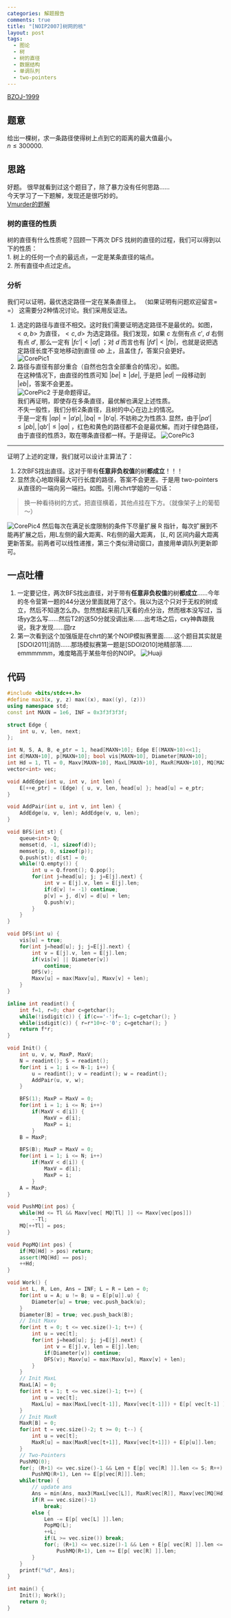 ```yaml
---
categories: 解题报告
comments: true
title: "[NOIP2007]树网的核"
layout: post
tags: 
  - 图论
  - 树
  - 树的直径
  - 数据结构
  - 单调队列
  - two-pointers
---
```


[BZOJ-1999](http://www.lydsy.com/JudgeOnline/problem.php?id=1999)    

## 题意
给出一棵树，求一条路径使得树上点到它的距离的最大值最小。   
$n \leq 300000$.    

## 思路
好题。
很早就看到过这个题目了，除了暴力没有任何思路……   
今天学习了一下题解，发现还是很巧妙的。   
[Vmurder的题解](http://blog.csdn.net/vmurder/article/details/44627469)

### 树的直径的性质
树的直径有什么性质呢？回顾一下两次 DFS 找树的直径的过程，我们可以得到以下的性质：    
    1. 树上的任何一个点的最远点，一定是某条直径的端点。   
    2. 所有直径中点过定点。   

### 分析
我们可以证明，最优选定路径一定在某条直径上。  （如果证明有问题欢迎留言= =）
这需要分2种情况讨论。我们采用反证法。   
1. 选定的路径与直径不相交。这时我们需要证明选定路径不是最优的。如图，$<a, b>$ 为直径，$<c,d>$ 为选定路径。我们发现，如果 $c$ 左侧有点 $c'$, $d$ 右侧有点 $d'$, 那么一定有 $\vert fc' \vert < \vert af \vert$ ；对 $d$ 而言也有 $\vert  fd' \vert < \vert fb \vert$，也就是说把选定路径长度不变地移动到直径 $ab$ 上，且盖住 $f$，答案只会更好。   
     ![CorePic1](https://panda2134.tk/img/core01.jpg)
2. 路径与直径有部分重合（自然也包含全部重合的情况）。如图。   
     在这种情况下，由直径的性质可知 $\vert be \vert \ge \vert de \vert$, 于是把 $\vert ed \vert$ 一段移动到 $\vert eb \vert$，答案不会更差。   
       ![CorePic2](https://panda2134.tk/img/core02.jpg)
       于是命题得证。  
       我们再证明，即使存在多条直径，最优解也满足上述性质。   
       不失一般性，我们分析2条直径，且树的中心在边上的情况。   
       于是一定有 $\vert ap \vert = \vert a'p \vert, \vert bq \vert = \vert b'q \vert$. 不妨称之为性质3.
       显然，由于$\vert pa' \vert \le \vert pb \vert, \vert qb' \vert \le \vert qa \vert$ ，红色和黄色的路径都不会是最优解。而对于绿色路径，由于直径的性质3，取在哪条直径都一样。于是得证。
       ![CorePic3](https://panda2134.tk/img/core03.jpg)
----------------------------------

证明了上述的定理，我们就可以设计主算法了：

1. 2次BFS找出直径。这对于带有**任意非负权值**的树**都成立**！！！
2. 显然贪心地取得最大可行长度的路径，答案不会更差。于是用 two-pointers 从直径的一端向另一端扫。如图。引用chrt学姐的一句话：
> 换一种看待树的方式，把直径横着，其他点挂在下方。（就像架子上的葡萄～）

![CorePic4](https://panda2134.tk/img/core04.jpg)
然后每次在满足长度限制的条件下尽量扩展 R 指针，每次扩展到不能再扩展之后，用L左侧的最大距离、R右侧的最大距离， $[L, R]$ 区间内最大距离更新答案。前两者可以线性递推，第三个类似滑动窗口，直接用单调队列更新即可。


## 一点吐槽
1. 一定要记住，两次BFS找出直径，对于带有**任意非负权值**的树**都成立**……今年的冬令营第一题的44分送分里面就用了这个。我以为这个只对于无权的树成立，然后不知道怎么办。忽然想起来前几天看的点分治，然而根本没写过，当场yy怎么写……然后T2的送50分就没调出来……出考场之后，cxy神犇跟我说，我才发现……囧rz
2. 第一次看到这个加强版是在chrt的某个NOIP模拟赛里面……这个题目其实就是\[SDOI2011\]消防……那场模拟赛第一题是\[SDOI2010\]地精部落……emmmmmm，难度略高于某些年份的NOIP。
     ![Huaji](/img/emotion/huaji.png)

## 代码
```cpp
#include <bits/stdc++.h>
#define max3(x, y, z) max((x), max((y), (z)))
using namespace std;
const int MAXN = 1e6, INF = 0x3f3f3f3f;

struct Edge {
	int u, v, len, next;
};

int N, S, A, B, e_ptr = 1, head[MAXN+10]; Edge E[(MAXN+10)<<1];
int d[MAXN+10], p[MAXN+10]; bool vis[MAXN+10], Diameter[MAXN+10];
int Hd = 1, Tl = 0, Maxv[MAXN+10], MaxL[MAXN+10], MaxR[MAXN+10], MQ[MAXN+10];
vector<int> vec;

void AddEdge(int u, int v, int len) {
	E[++e_ptr] = (Edge) { u, v, len, head[u] }; head[u] = e_ptr;
}

void AddPair(int u, int v, int len) {
	AddEdge(u, v, len); AddEdge(v, u, len);
}

void BFS(int st) {
	queue<int> Q;
	memset(d, -1, sizeof(d));
	memset(p, 0, sizeof(p));
	Q.push(st); d[st] = 0;
	while(!Q.empty()) {
		int u = Q.front(); Q.pop();
		for(int j=head[u]; j; j=E[j].next) {
			int v = E[j].v, len = E[j].len;
			if(d[v] != -1) continue;
			p[v] = j, d[v] = d[u] + len; 
			Q.push(v);
		}
	}
}

void DFS(int u) {
	vis[u] = true;
	for(int j=head[u]; j; j=E[j].next) {
		int v = E[j].v, len = E[j].len;
		if(vis[v] || Diameter[v])
			continue;
		DFS(v);
		Maxv[u] = max(Maxv[u], Maxv[v] + len);
	}
}

inline int readint() {
	int f=1, r=0; char c=getchar();
	while(!isdigit(c)) { if(c=='-')f=-1; c=getchar(); }
	while(isdigit(c)) { r=r*10+c-'0'; c=getchar(); }
	return f*r;
}

void Init() {
	int u, v, w, MaxP, MaxV;
	N = readint(); S = readint();
	for(int i = 1; i <= N-1; i++) {
		u = readint(); v = readint(); w = readint();
		AddPair(u, v, w);
	}

	BFS(1); MaxP = MaxV = 0;
	for(int i = 1; i <= N; i++)
		if(MaxV < d[i]) {
			MaxV = d[i];
			MaxP = i;
		}
	B = MaxP;

	BFS(B); MaxP = MaxV = 0;
	for(int i = 1; i <= N; i++)
		if(MaxV < d[i]) {
			MaxV = d[i];
			MaxP = i;
		}
	A = MaxP;
}

void PushMQ(int pos) {
	while(Hd <= Tl && Maxv[vec[ MQ[Tl] ]] <= Maxv[vec[pos]])
		--Tl;
	MQ[++Tl] = pos;
}

void PopMQ(int pos) {
	if(MQ[Hd] > pos) return;
	assert(MQ[Hd] == pos);
	++Hd;
}

void Work() {
	int L, R, Len, Ans = INF; L = R = Len = 0;
	for(int u = A; u != B; u = E[p[u]].u) {
		Diameter[u] = true; vec.push_back(u);
	}
	Diameter[B] = true; vec.push_back(B);
	// Init Maxv
	for(int t = 0; t <= vec.size()-1; t++) {
		int u = vec[t];
		for(int j=head[u]; j; j=E[j].next) {
			int v = E[j].v, len = E[j].len;
			if(Diameter[v]) continue;
			DFS(v); Maxv[u] = max(Maxv[u], Maxv[v] + len);
		}
	}
	// Init MaxL
	MaxL[A] = 0;
	for(int t = 1; t <= vec.size()-1; t++) {
		int u = vec[t];
		MaxL[u] = max(MaxL[vec[t-1]], Maxv[vec[t-1]]) + E[p[ vec[t-1] ]].len;
	}
	// Init MaxR
	MaxR[B] = 0;
	for(int t = vec.size()-2; t >= 0; t--) {
		int u = vec[t];
		MaxR[u] = max(MaxR[vec[t+1]], Maxv[vec[t+1]]) + E[p[u]].len;
	}
	// Two-Pointers
	PushMQ(0);
	for(; (R+1) <= vec.size()-1 && Len + E[p[ vec[R] ]].len <= S; R++)
		PushMQ(R+1), Len += E[p[vec[R]]].len;
	while(true) {
		// update ans
		Ans = min(Ans, max3(MaxL[vec[L]], MaxR[vec[R]], Maxv[vec[MQ[Hd]]]));
		if(R == vec.size()-1) 
			break;
		else {
			Len -= E[p[ vec[L] ]].len; 
			PopMQ(L);
			++L; 
			if(L >= vec.size()) break;
			for(; (R+1) <= vec.size()-1 && Len + E[p[ vec[R] ]].len <= S; R++) 
				PushMQ(R+1), Len += E[p[ vec[R] ]].len;
		}
	}
	printf("%d", Ans);
}

int main() {
	Init(); Work();
	return 0;
}
```
